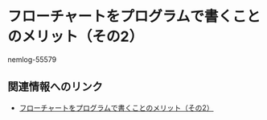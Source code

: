 # フローチャートをプログラムで書くことのメリット（その2）


nemlog-55579

## 関連情報へのリンク

- [フローチャートをプログラムで書くことのメリット（その2）](https://nemlog.nem.social/blog/55579)
